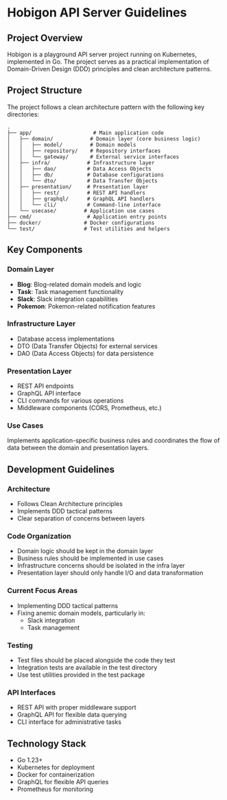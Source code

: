 # Hobigon API Server Guidelines

## Project Overview
Hobigon is a playground API server project running on Kubernetes, implemented in Go. The project serves as a practical implementation of Domain-Driven Design (DDD) principles and clean architecture patterns.

## Project Structure
The project follows a clean architecture pattern with the following key directories:

```
.
├── app/                    # Main application code
│   ├── domain/            # Domain layer (core business logic)
│   │   ├── model/         # Domain models
│   │   ├── repository/    # Repository interfaces
│   │   └── gateway/       # External service interfaces
│   ├── infra/            # Infrastructure layer
│   │   ├── dao/          # Data Access Objects
│   │   ├── db/           # Database configurations
│   │   └── dto/          # Data Transfer Objects
│   ├── presentation/     # Presentation layer
│   │   ├── rest/         # REST API handlers
│   │   ├── graphql/      # GraphQL API handlers
│   │   └── cli/          # Command-line interface
│   └── usecase/         # Application use cases
├── cmd/                  # Application entry points
├── docker/              # Docker configurations
└── test/                # Test utilities and helpers
```

## Key Components

### Domain Layer
- **Blog**: Blog-related domain models and logic
- **Task**: Task management functionality
- **Slack**: Slack integration capabilities
- **Pokemon**: Pokemon-related notification features

### Infrastructure Layer
- Database access implementations
- DTO (Data Transfer Objects) for external services
- DAO (Data Access Objects) for data persistence

### Presentation Layer
- REST API endpoints
- GraphQL API interface
- CLI commands for various operations
- Middleware components (CORS, Prometheus, etc.)

### Use Cases
Implements application-specific business rules and coordinates the flow of data between the domain and presentation layers.

## Development Guidelines

### Architecture
- Follows Clean Architecture principles
- Implements DDD tactical patterns
- Clear separation of concerns between layers

### Code Organization
- Domain logic should be kept in the domain layer
- Business rules should be implemented in use cases
- Infrastructure concerns should be isolated in the infra layer
- Presentation layer should only handle I/O and data transformation

### Current Focus Areas
- Implementing DDD tactical patterns
- Fixing anemic domain models, particularly in:
  - Slack integration
  - Task management

### Testing
- Test files should be placed alongside the code they test
- Integration tests are available in the test directory
- Use test utilities provided in the test package

### API Interfaces
- REST API with proper middleware support
- GraphQL API for flexible data querying
- CLI interface for administrative tasks

## Technology Stack
- Go 1.23+
- Kubernetes for deployment
- Docker for containerization
- GraphQL for flexible API queries
- Prometheus for monitoring
